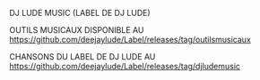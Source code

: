 DJ LUDE MUSIC (LABEL DE DJ LUDE)

OUTILS MUSICAUX DISPONIBLE AU https://github.com/deejaylude/Label/releases/tag/outilsmusicaux

CHANSONS DU LABEL DE DJ LUDE AU https://github.com/deejaylude/Label/releases/tag/djludemusic
